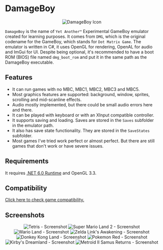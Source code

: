 # DamageBoy

<p align="center">
  <img title="DamageBoy Icon" src="/Icon.png">
</p>

`DamageBoy` is the name of `Yet Another™` Experimental GameBoy emulator created for learning purposes. It comes from `DMG`, which is the original codename for the GameBoy, which stands for `Dot Matrix Game`. The emulator is written in C#, it uses OpenGL for rendering, OpenAL for audio and ImGui for UI. Despite being optional, it's recommended to have a boot ROM (BIOS) file named `dmg_boot_rom` and put it in the same path as the DamageBoy executable.

## Features
- It can run games with no MBC, MBC1, MBC2, MBC3 and MBC5.
- Most graphics features are supported: background, window, sprites, scrolling and mid-scanline effects.
- Audio mostly implemented, but there could be small audio errors here and there.
- It can be played with keyboard or with an XInput compatible controller.
- It supports saving and loading. Saves are stored in the `Saves` subfolder in the emulator path.
- It also has save state functionality. They are stored in the `SaveStates` subfolder.
- Most games I've tried work perfect or almost perfect. But there are still games that don't work or have severe issues.

## Requirements

It requires [.NET 6.0 Runtime](https://dotnet.microsoft.com/download) and OpenGL 3.3.

## Compatibility

[Click here to check game compatibility.](/COMPATIBILITY.md)

## Screenshots

<p align="center">
  <img title="Tetris - Screenshot" src="/00.png">
  <img title="Super Mario Land 2 - Screenshot" src="/01.png">
  <img title="Wario Land - Screenshot" src="/02.png">
  <img title="Zelda Link's Awakening - Screenshot" src="/03.png">
  <img title="Donkey Kong Land - Screenshot" src="/04.png">
  <img title="Pokemon Red - Screenshot" src="/05.png">
  <img title="Kirby's Dreamland - Screenshot" src="/06.png">
  <img title="Metroid II Samus Returns - Screenshot" src="/07.png">
</p>